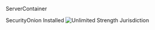 ServerContainer

SecurityOnion Installed
![Unlimited Strength Jurisdiction](https://github.com/tommy3531/Tor_Project/blob/master/ErrorImage/Screen%20Shot%202017-10-11%20at%2012.04.11%20PM.png)
		
